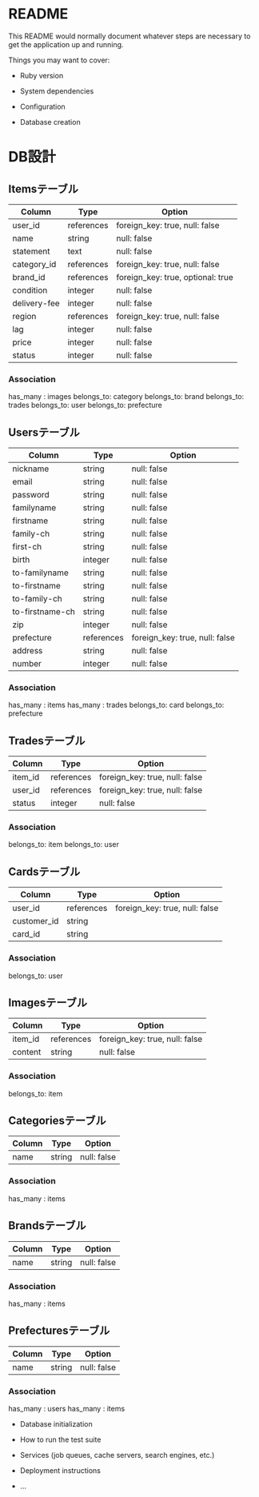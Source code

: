 # README

This README would normally document whatever steps are necessary to get the
application up and running.

Things you may want to cover:

* Ruby version

* System dependencies

* Configuration

* Database creation
# DB設計
## Itemsテーブル
|Column      |Type      |Option                           |
|------------|----------|---------------------------------|
|user_id     |references|foreign_key: true, null: false   |
|name        |string    |null: false                      |
|statement   |text      |null: false                      |
|category_id |references|foreign_key: true, null: false   |
|brand_id    |references|foreign_key: true, optional: true|
|condition   |integer   |null: false                      |
|delivery-fee|integer   |null: false                      |
|region      |references|foreign_key: true, null: false   |
|lag         |integer   |null: false                      |
|price       |integer   |null: false                      |
|status      |integer   |null: false                      |

### Association
has_many  : images
belongs_to: category
belongs_to: brand
belongs_to: trades
belongs_to: user
belongs_to: prefecture

## Usersテーブル
|Column         |Type      |Option                        |
|---------------|----------|------------------------------|
|nickname       |string    |null: false                   |
|email          |string    |null: false                   |
|password       |string    |null: false                   |
|familyname     |string    |null: false                   |
|firstname      |string    |null: false                   |
|family-ch      |string    |null: false                   |
|first-ch       |string    |null: false                   |
|birth          |integer   |null: false                   |
|to-familyname  |string    |null: false                   |
|to-firstname   |string    |null: false                   |
|to-family-ch   |string    |null: false                   |
|to-firstname-ch|string    |null: false                   |
|zip            |integer   |null: false                   |
|prefecture     |references|foreign_key: true, null: false|
|address        |string    |null: false                   |
|number         |integer   |null: false                   |

### Association
has_many  : items
has_many  : trades
belongs_to: card
belongs_to: prefecture

## Tradesテーブル
|Column      |Type      |Option                           |
|------------|----------|---------------------------------|
|item_id     |references|foreign_key: true, null: false   |
|user_id     |references|foreign_key: true, null: false   |
|status      |integer   |null: false                      |

### Association
belongs_to: item
belongs_to: user

## Cardsテーブル
|Column      |Type      |Option                           |
|------------|----------|---------------------------------|
|user_id     |references|foreign_key: true, null: false   |
|customer_id |string    |                                 |
|card_id     |string    |                                 |

### Association
belongs_to: user

## Imagesテーブル
|Column      |Type      |Option                           |
|------------|----------|---------------------------------|
|item_id     |references|foreign_key: true, null: false   |
|content     |string    |null: false                      |

### Association
belongs_to: item

## Categoriesテーブル
|Column      |Type      |Option                           |
|------------|----------|---------------------------------|
|name        |string    |null: false                      |

### Association
has_many  : items

## Brandsテーブル
|Column      |Type      |Option                           |
|------------|----------|---------------------------------|
|name        |string    |null: false                      |

### Association
has_many  : items

## Prefecturesテーブル
|Column      |Type      |Option                           |
|------------|----------|---------------------------------|
|name        |string    |null: false                      |

### Association
has_many  : users
has_many  : items

* Database initialization

* How to run the test suite

* Services (job queues, cache servers, search engines, etc.)

* Deployment instructions

* ...
